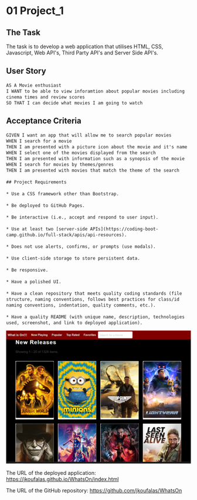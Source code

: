 # 01 Project_1

## The Task

The task is to develop a web application that utilises HTML, CSS, Javascript, Web API's, Third Party API's and Server Side API's.

## User Story

```
AS A Movie enthusiast
I WANT to be able to view inforamtion about popular movies including cinema times and review scores
SO THAT I can decide what movies I am going to watch
```

## Acceptance Criteria

```
GIVEN I want an app that will allow me to search popular movies 
WHEN I search for a movie
THEN I am presented with a picture icon about the movie and it's name
WHEN I select one of the movies displayed from the search
THEN I am presented with information such as a synopsis of the movie
WHEN I search for movies by themes/genres
THEN I am presented with movies that match the theme of the search

## Project Requirements

* Use a CSS framework other than Bootstrap.

* Be deployed to GitHub Pages.

* Be interactive (i.e., accept and respond to user input).

* Use at least two [server-side APIs](https://coding-boot-camp.github.io/full-stack/apis/api-resources).

* Does not use alerts, confirms, or prompts (use modals).

* Use client-side storage to store persistent data.

* Be responsive.

* Have a polished UI.

* Have a clean repository that meets quality coding standards (file structure, naming conventions, follows best practices for class/id naming conventions, indentation, quality comments, etc.).

* Have a quality README (with unique name, description, technologies used, screenshot, and link to deployed application).
```
![Screenshot of deployed application on browser".](./assests/images/Screenshot%202022-07-24%20222634.png)

The URL of the deployed application:
https://jkoufalas.github.io/WhatsOn/index.html

The URL of the GitHub repository:
https://github.com/jkoufalas/WhatsOn